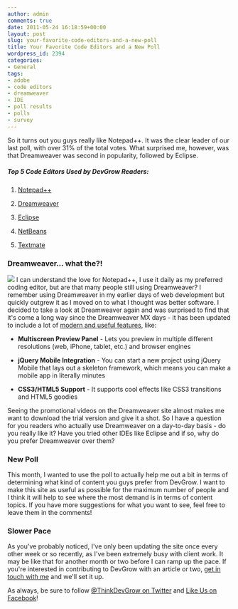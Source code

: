 ```yaml
---
author: admin
comments: true
date: 2011-05-24 16:18:59+00:00
layout: post
slug: your-favorite-code-editors-and-a-new-poll
title: Your Favorite Code Editors and a New Poll
wordpress_id: 2394
categories:
- General
tags:
- adobe
- code editors
- dreamweaver
- IDE
- poll results
- polls
- survey
---
```


So it turns out you guys really like Notepad++.  It was the clear leader of our last poll, with over 31% of the total votes.  What surprised me, however, was that Dreamweaver was second in popularity, followed by Eclipse.
<!-- more -->


##### Top 5 Code Editors Used by DevGrow Readers:





	
  1. [Notepad++](http://notepad-plus-plus.org/)

	
  2. [Dreamweaver](http://www.adobe.com/products/dreamweaver.html)

	
  3. [Eclipse](http://www.eclipse.org/)

	
  4. [NetBeans](http://www.netbeans.org/)

	
  5. [Textmate](http://macromates.com/)




### Dreamweaver... what the?!


![](http://devgrow.com/wp-content/uploads/2011/05/code-editors-big.png)
I can understand the love for Notepad++, I use it daily as my preferred coding editor, but are that many people still using Dreamweaver?  I remember using Dreamweaver in my earlier days of web development but quickly outgrew it as I moved on to what I thought was better software.  I decided to take a look at Dreamweaver again and was surprised to find that it's come a long way since the Dreamweaver MX days - it has been updated to include a lot of [modern and useful features](http://www.adobe.com/products/dreamweaver/features.html), like:



	
  * **Multiscreen Preview Panel** - Lets you preview in multiple different resolutions (web, iPhone, tablet, etc.) and browser engines

	
  * **jQuery Mobile Integration** - You can start a new project using jQuery Mobile that lays out a skeleton framework, which means you can make a mobile app in literally minutes

	
  * **CSS3/HTML5 Support** - It supports cool effects like CSS3 transitions and HTML5 goodies



Seeing the promotional videos on the Dreamweaver site almost makes me want to download the trial version and give it a shot.  So I have a question for you readers who actually use Dreamweaver on a day-to-day basis - do you really like it?  Have you tried other IDEs like Eclipse and if so, why do you prefer Dreamweaver over them?



### New Poll


This month, I wanted to use the poll to actually help me out a bit in terms of determining what kind of content you guys prefer from DevGrow.  I want to make this site as useful as possible for the maximum number of people and I think it will help to see where the most demand is in terms of content topics.  If you have more suggestions for what you want to see, feel free to leave them in the comments!



### Slower Pace


As you've probably noticed, I've only been updating the site once every other week or so recently, as I've been extremely busy with client work.  It may be like that for another month or two before I can ramp up the pace.  If you're interested in contributing to DevGrow with an article or two, [get in touch with me](http://devgrow.com/contact) and we'll set it up.

As always, be sure to follow [@ThinkDevGrow on Twitter](http://twitter.com/ThinkDevGrow) and [Like Us on Facebook](http://www.facebook.com/DevGrow)!
